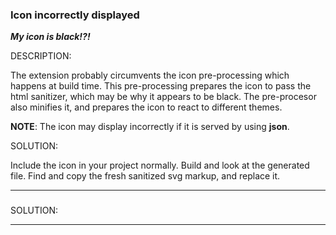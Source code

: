 
### Icon incorrectly displayed 

***My icon is black!?!***

DESCRIPTION:

The extension  probably circumvents the  icon pre-processing which happens at build time. This pre-processing  prepares the icon to pass the  html sanitizer, which may be why it appears to be black.  The pre-procesor also minifies it, and prepares the icon to react to different themes. 

**NOTE**: The icon may display incorrectly if it is served by using **json**.

SOLUTION: 

Include the icon in your project normally. Build and  look at the generated file.  Find and copy the  fresh sanitized svg markup, and replace it.

* * *
 
###

SOLUTION:

* * *